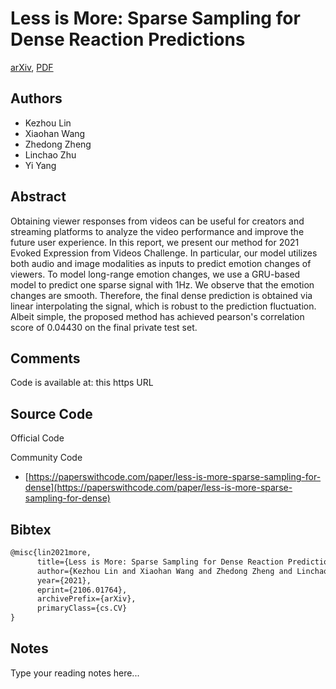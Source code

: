 
# Less is More: Sparse Sampling for Dense Reaction Predictions

[arXiv](https://arxiv.org/abs/2106.01764), [PDF](https://arxiv.org/pdf/2106.01764.pdf)

## Authors

- Kezhou Lin
- Xiaohan Wang
- Zhedong Zheng
- Linchao Zhu
- Yi Yang

## Abstract

Obtaining viewer responses from videos can be useful for creators and streaming platforms to analyze the video performance and improve the future user experience. In this report, we present our method for 2021 Evoked Expression from Videos Challenge. In particular, our model utilizes both audio and image modalities as inputs to predict emotion changes of viewers. To model long-range emotion changes, we use a GRU-based model to predict one sparse signal with 1Hz. We observe that the emotion changes are smooth. Therefore, the final dense prediction is obtained via linear interpolating the signal, which is robust to the prediction fluctuation. Albeit simple, the proposed method has achieved pearson's correlation score of 0.04430 on the final private test set.

## Comments

Code is available at: this https URL

## Source Code

Official Code



Community Code

- [https://paperswithcode.com/paper/less-is-more-sparse-sampling-for-dense](https://paperswithcode.com/paper/less-is-more-sparse-sampling-for-dense)

## Bibtex

```tex
@misc{lin2021more,
      title={Less is More: Sparse Sampling for Dense Reaction Predictions}, 
      author={Kezhou Lin and Xiaohan Wang and Zhedong Zheng and Linchao Zhu and Yi Yang},
      year={2021},
      eprint={2106.01764},
      archivePrefix={arXiv},
      primaryClass={cs.CV}
}
```

## Notes

Type your reading notes here...

